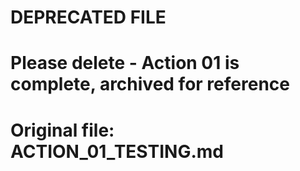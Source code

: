 # DEPRECATED FILE
# Please delete - Action 01 is complete, archived for reference
# Original file: ACTION_01_TESTING.md